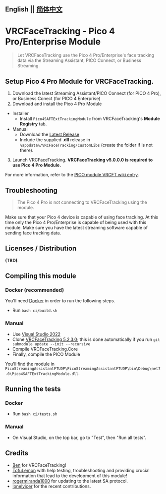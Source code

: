 ## English || [简体中文](README_CN.md)

# VRCFaceTracking - Pico 4 Pro/Enterprise Module

> Let VRCFaceTracking use the Pico 4 Pro/Enterprise's face tracking data via the Streaming Assistant, PICO Connect, or Business Streaming.

## Setup **Pico 4 Pro Module** for **VRCFaceTracking**.

1. Download the latest Streaming Assistant/PICO Connect (for PICO 4 Pro), or Business Conect (for PICO 4 Enterprise)
2. Download and install the Pico 4 Pro Module

* Installer
  * Install `Pico4SAFTExtTrackingModule` from VRCFaceTracking's **Module Registry** tab.
* Manual
  * Download the [Latest Release](https://github.com/regzo2/PicoStreamingAssistantFTUDP/releases)
  * Include the supplied **.dll** release in `%appdata%/VRCFaceTracking/CustomLibs` (create the folder if is not there).

3. Launch VRCFaceTracking. **VRCFaceTracking v5.0.0.0 is required to use Pico 4 Pro Module.**


For more information, refer to the [PICO module VRCFT wiki entry](https://docs.vrcft.io/docs/hardware/pico4pe).

## Troubleshooting

> The Pico 4 Pro is not connecting to VRCFaceTracking using the module.

Make sure that your Pico 4 device is capable of using face tracking. 
At this time only the Pico 4 Pro/Enterprise is capable of being used with this module.
Make sure you have the latest streaming software capable of sending 
face tracking data.

  
## Licenses / Distribution

**(TBD)**.

## Compiling this module

### Docker (recommended)

You'll need [Docker](https://www.docker.com/) in order to run the following steps.

- Run `bash ci/build.sh`

### Manual
- Use [Visual Studio 2022](https://visualstudio.microsoft.com/es/vs/)
- Clone [VRCFaceTracking 5.2.3.0](https://github.com/benaclejames/VRCFaceTracking/tree/5.2.3.0); this is done automatically if you run `git submodule update --init --recursive`
- Compile VRCFaceTracking.Core
- Finally, compile the PICO Module

You'll find the module in `PicoStreamingAssistantFTUDP\PicoStreamingAssistantFTUDP\bin\Debug\net7.0\Pico4SAFTExtTrackingModule.dll`.

## Running the tests

### Docker

- Run `bash ci/tests.sh`

### Manual

- On Visual Studio, on the top bar, go to "Test", then "Run all tests".

## Credits
- [Ben](https://github.com/benaclejames/) for VRCFaceTracking!
- [TofuLemon](https://github.com/ULemon/) with help testing, troubleshooting and providing crucial information that lead to the development of this module!
- [rogermiranda1000](https://github.com/rogermiranda1000) for updating to the latest SA protocol.
- [lonelyicer](https://github.com/lonelyicer) for the recent contributions.